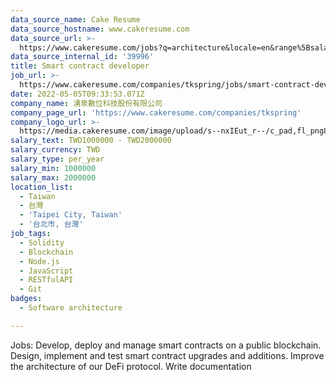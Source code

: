 ```yaml
---
data_source_name: Cake Resume
data_source_hostname: www.cakeresume.com
data_source_url: >-
  https://www.cakeresume.com/jobs?q=architecture&locale=en&range%5Bsalary_range%5D%5Bmin%5D=1000000&page=4
data_source_internal_id: '39996'
title: Smart contract developer
job_url: >-
  https://www.cakeresume.com/companies/tkspring/jobs/smart-contract-developer-846808
date: 2022-05-05T09:33:53.071Z
company_name: 湧泉數位科技股份有限公司
company_page_url: 'https://www.cakeresume.com/companies/tkspring'
company_logo_url: >-
  https://media.cakeresume.com/image/upload/s--nxIEut_r--/c_pad,fl_png8,h_200,w_200/v1652261028/tevpq9zuojwszr3u0svj.png
salary_text: TWD1000000 - TWD2000000
salary_currency: TWD
salary_type: per_year
salary_min: 1000000
salary_max: 2000000
location_list:
  - Taiwan
  - 台灣
  - 'Taipei City, Taiwan'
  - '台北市, 台灣'
job_tags:
  - Solidity
  - Blockchain
  - Node.js
  - JavaScript
  - RESTfulAPI
  - Git
badges:
  - Software architecture

---
```


Jobs: Develop, deploy and manage smart contracts on a public blockchain. Design, implement and test smart contract upgrades and additions. Improve the architecture of our DeFi protocol. Write documentation